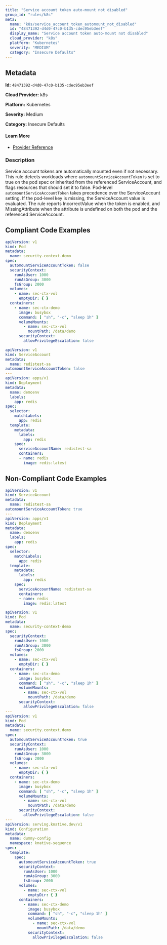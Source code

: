 ```yaml
---
title: "Service account token auto-mount not disabled"
group_id: "rules/k8s"
meta:
  name: "k8s/service_account_token_automount_not_disabled"
  id: "48471392-d4d0-47c0-b135-cdec95eb3eef"
  display_name: "Service account token auto-mount not disabled"
  cloud_provider: "k8s"
  platform: "Kubernetes"
  severity: "MEDIUM"
  category: "Insecure Defaults"
---
```

## Metadata

**Id:** `48471392-d4d0-47c0-b135-cdec95eb3eef`

**Cloud Provider:** k8s

**Platform:** Kubernetes

**Severity:** Medium

**Category:** Insecure Defaults

#### Learn More

 - [Provider Reference](https://kubernetes.io/docs/tasks/configure-pod-container/configure-service-account/#use-the-default-service-account-to-access-the-api-server)

### Description

 Service account tokens are automatically mounted even if not necessary. This rule detects workloads where `automountServiceAccountToken` is set to true on the pod spec or inherited from the referenced ServiceAccount, and flags resources that should set it to false.
Pod-level `automountServiceAccountToken` takes precedence over the ServiceAccount setting. If the pod-level key is missing, the ServiceAccount value is evaluated.
The rule reports IncorrectValue when the token is enabled, and MissingAttribute when the attribute is undefined on both the pod and the referenced ServiceAccount.


## Compliant Code Examples
```yaml
apiVersion: v1
kind: Pod
metadata:
  name: security-context-demo
spec:
  automountServiceAccountToken: false
  securityContext:
    runAsUser: 1000
    runAsGroup: 3000
    fsGroup: 2000
  volumes:
    - name: sec-ctx-vol
      emptyDir: { }
  containers:
    - name: sec-ctx-demo
      image: busybox
      command: [ "sh", "-c", "sleep 1h" ]
      volumeMounts:
        - name: sec-ctx-vol
          mountPath: /data/demo
      securityContext:
        allowPrivilegeEscalation: false
```

```yaml
apiVersion: v1
kind: ServiceAccount
metadata:
  name: redistest-sa
automountServiceAccountToken: false
---
apiVersion: apps/v1
kind: Deployment
metadata:
  name: demoenv
  labels:
    app: redis
spec:
  selector:
    matchLabels:
      app: redis
  template:
    metadata:      
      labels:
        app: redis
    spec:
      serviceAccountName: redistest-sa
      containers:
      - name: redis
        image: redis:latest

```
## Non-Compliant Code Examples
```yaml
apiVersion: v1
kind: ServiceAccount
metadata:
  name: redistest-sa
automountServiceAccountToken: true
---
apiVersion: apps/v1
kind: Deployment
metadata:
  name: demoenv
  labels:
    app: redis
spec:
  selector:
    matchLabels:
      app: redis
  template:
    metadata:      
      labels:
        app: redis
    spec:
      serviceAccountName: redistest-sa
      containers:
      - name: redis
        image: redis:latest
```

```yaml
apiVersion: v1
kind: Pod
metadata:
  name: security-context-demo
spec:
  securityContext:
    runAsUser: 1000
    runAsGroup: 3000
    fsGroup: 2000
  volumes:
    - name: sec-ctx-vol
      emptyDir: { }
  containers:
    - name: sec-ctx-demo
      image: busybox
      command: [ "sh", "-c", "sleep 1h" ]
      volumeMounts:
        - name: sec-ctx-vol
          mountPath: /data/demo
      securityContext:
        allowPrivilegeEscalation: false
---
apiVersion: v1
kind: Pod
metadata:
  name: security.context.demo
spec:
  automountServiceAccountToken: true
  securityContext:
    runAsUser: 1000
    runAsGroup: 3000
    fsGroup: 2000
  volumes:
    - name: sec-ctx-vol
      emptyDir: { }
  containers:
    - name: sec-ctx-demo
      image: busybox
      command: [ "sh", "-c", "sleep 1h" ]
      volumeMounts:
        - name: sec-ctx-vol
          mountPath: /data/demo
      securityContext:
        allowPrivilegeEscalation: false
---
apiVersion: serving.knative.dev/v1
kind: Configuration
metadata:
  name: dummy-config
  namespace: knative-sequence
spec:
  template:
    spec:
      automountServiceAccountToken: true
      securityContext:
        runAsUser: 1000
        runAsGroup: 3000
        fsGroup: 2000
      volumes:
        - name: sec-ctx-vol
          emptyDir: { }
      containers:
        - name: sec-ctx-demo
          image: busybox
          command: [ "sh", "-c", "sleep 1h" ]
          volumeMounts:
            - name: sec-ctx-vol
              mountPath: /data/demo
          securityContext:
            allowPrivilegeEscalation: false        

```